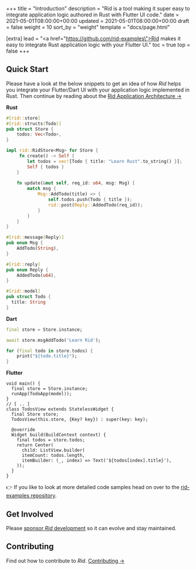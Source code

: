 +++
title = "Introduction"
description = "Rid is a tool making it super easy to integrate application logic authored in Rust with Flutter UI code."
date = 2021-05-01T08:00:00+00:00
updated = 2021-05-01T08:00:00+00:00
draft = false
weight = 10
sort_by = "weight"
template = "docs/page.html"

[extra]
lead = "<a href=\"https://github.com/rid-examples\">Rid</a> makes it easy to integrate Rust application logic with your Flutter UI."
toc = true
top = false
+++

## Quick Start

Please have a look at the below snippets to get an idea of how _Rid_ helps you integrate
your Flutter/Dart UI with your application logic implemented in Rust. Then continue by reading
about the [Rid Application Architecture →](../architecture/)

**Rust**
```rust
#[rid::store]
#[rid::structs(Todo)]
pub struct Store {
    todos: Vec<Todo>,
}

impl rid::RidStore<Msg> for Store {
     fn create() -> Self {
        let todos = vec![Todo { title: "Learn Rust".to_string() }]; 
        Self { todos }
    }
    
    fn update(&mut self, req_id: u64, msg: Msg) {
        match msg {
            Msg::AddTodo(title) => {
                self.todos.push(Todo { title });
                rid::post(Reply::AddedTodo(req_id));
            }
        }
    }
}

#[rid::message(Reply)]
pub enum Msg {
    AddTodo(String),
}

#[rid::reply]
pub enum Reply {
    AddedTodo(u64),
}

#[rid::model]
pub struct Todo {
  title: String
}
```




**Dart**
```dart 
final store = Store.instance;

await store.msgAddTodo('Learn Rid');

for (final todo in store.todos) {
    print("${todo.title}");
}
```

**Flutter**
```dart, hl_lines = 2 7 12 15 16
void main() {
  final store = Store.instance;
  runApp(TodoApp(model));
}
// [ .. ]
class TodosView extends StatelessWidget {
  final Store store;
  TodosView(this.store, {Key? key}) : super(key: key);
  
  @override
  Widget build(BuildContext context) {
    final todos = store.todos;
    return Center(
      child: ListView.builder(
      itemCount: todos.length,
      itemBuilder: (_, index) => Text('${todos[index].title}'),
    ));
  }
}
```

👉   If you like to look at more detailed code samples head on over to the [rid-examples
repository](https:://gitub.com/thlorenz/rid-examples).

## Get Involved 

Please [sponsor _Rid_ development](https://github.com/sponsors/thlorenz) so it can evolve and stay maintained. 

## Contributing

Find out how to contribute to _Rid_. [Contributing →](../../contributing/how-to-contribute/)
